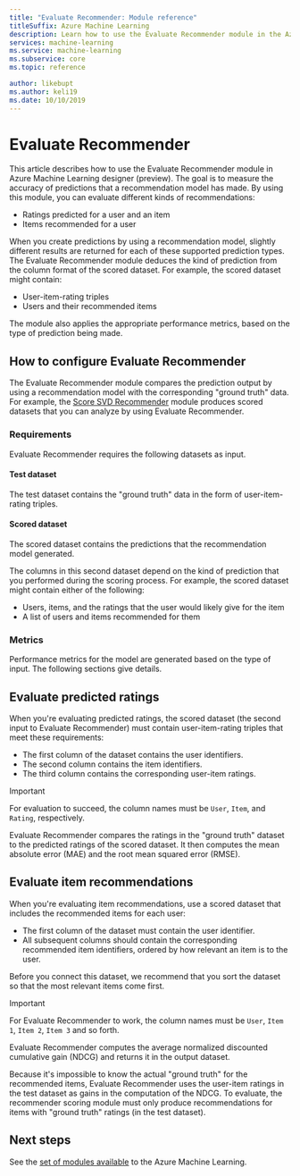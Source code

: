 ```yaml
---
title: "Evaluate Recommender: Module reference"
titleSuffix: Azure Machine Learning
description: Learn how to use the Evaluate Recommender module in the Azure Machine Learning to evaluate the accuracy of recommender model predictions.
services: machine-learning
ms.service: machine-learning
ms.subservice: core
ms.topic: reference

author: likebupt
ms.author: keli19
ms.date: 10/10/2019
---
```

# Evaluate Recommender

This article describes how to use the Evaluate Recommender module in Azure Machine Learning designer (preview). The goal is to measure the accuracy of predictions that a recommendation model has made. By using this module, you can evaluate different kinds of recommendations:  
  
-   Ratings predicted for a user and an item    
-   Items recommended for a user  
  
When you create predictions by using a recommendation model, slightly different results are returned for each of these supported prediction types. The Evaluate Recommender module deduces the kind of prediction from the column format of the scored dataset. For example, the scored dataset might contain:

- User-item-rating triples
- Users and their recommended items

The module also applies the appropriate performance metrics, based on the type of prediction being made. 

  
## How to configure Evaluate Recommender

The Evaluate Recommender module compares the prediction output by using a recommendation model with the corresponding "ground truth" data. For example, the [Score SVD Recommender](score-svd-recommender.md) module produces scored datasets that you can analyze by using Evaluate Recommender.

### Requirements

Evaluate Recommender requires the following datasets as input. 
  
#### Test dataset

The test dataset contains the "ground truth" data in the form of user-item-rating triples.  

#### Scored dataset

The scored dataset contains the predictions that the recommendation model generated.  
  
The columns in this second dataset depend on the kind of prediction that you performed during the scoring process. For example, the scored dataset might contain either of the following:

- Users, items, and the ratings that the user would likely give for the item
- A list of users and items recommended for them 

### Metrics

Performance metrics for the model are generated based on the type of input. The following sections give details.

## Evaluate predicted ratings  

When you're evaluating predicted ratings, the scored dataset (the second input to Evaluate Recommender) must contain user-item-rating triples that meet these requirements:
  
-   The first column of the dataset contains the user identifiers.    
-   The second column contains the item identifiers.  
-   The third column contains the corresponding user-item ratings.  
  
> [!IMPORTANT] 
> For evaluation to succeed, the column names must be `User`, `Item`, and `Rating`, respectively.  
  
Evaluate Recommender compares the ratings in the "ground truth" dataset to the predicted ratings of the scored dataset. It then computes the mean absolute error (MAE) and the root mean squared error (RMSE).



## Evaluate item recommendations

When you're evaluating item recommendations, use a scored dataset that includes the recommended items for each user:
  
-   The first column of the dataset must contain the user identifier.    
-   All subsequent columns should contain the corresponding recommended item identifiers, ordered by how relevant an item is to the user. 

Before you connect this dataset, we recommend that you sort the dataset so that the most relevant items come first.  

> [!IMPORTANT] 
> For Evaluate Recommender to work, the column names must be `User`, `Item 1`, `Item 2`, `Item 3` and so forth.  
  
Evaluate Recommender computes the average normalized discounted cumulative gain (NDCG) and returns it in the output dataset.  
  
Because it's impossible to know the actual "ground truth" for the recommended items, Evaluate Recommender uses the user-item ratings in the test dataset as gains in the computation of the NDCG. To evaluate, the recommender scoring module must only produce recommendations for items with "ground truth" ratings (in the test dataset).  
  

## Next steps

See the [set of modules available](module-reference.md) to the Azure Machine Learning. 

